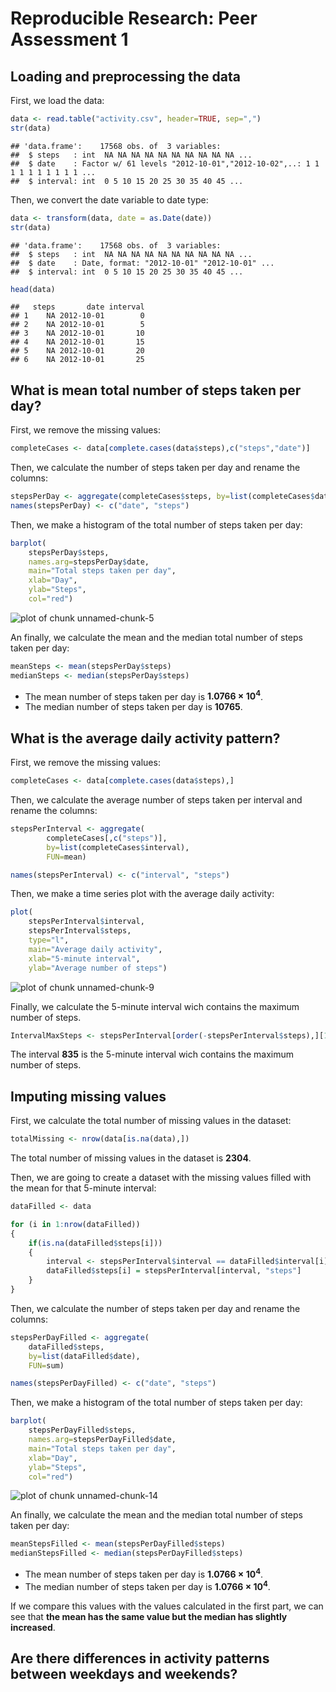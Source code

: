 # Reproducible Research: Peer Assessment 1



## Loading and preprocessing the data

First, we load the data:


```r
data <- read.table("activity.csv", header=TRUE, sep=",")
str(data)
```

```
## 'data.frame':	17568 obs. of  3 variables:
##  $ steps   : int  NA NA NA NA NA NA NA NA NA NA ...
##  $ date    : Factor w/ 61 levels "2012-10-01","2012-10-02",..: 1 1 1 1 1 1 1 1 1 1 ...
##  $ interval: int  0 5 10 15 20 25 30 35 40 45 ...
```

Then, we convert the date variable to date type:


```r
data <- transform(data, date = as.Date(date))
str(data)
```

```
## 'data.frame':	17568 obs. of  3 variables:
##  $ steps   : int  NA NA NA NA NA NA NA NA NA NA ...
##  $ date    : Date, format: "2012-10-01" "2012-10-01" ...
##  $ interval: int  0 5 10 15 20 25 30 35 40 45 ...
```

```r
head(data)
```

```
##   steps       date interval
## 1    NA 2012-10-01        0
## 2    NA 2012-10-01        5
## 3    NA 2012-10-01       10
## 4    NA 2012-10-01       15
## 5    NA 2012-10-01       20
## 6    NA 2012-10-01       25
```


## What is mean total number of steps taken per day?

First, we remove the missing values:


```r
completeCases <- data[complete.cases(data$steps),c("steps","date")]
```

Then, we calculate the number of steps taken per day and rename the columns:


```r
stepsPerDay <- aggregate(completeCases$steps, by=list(completeCases$date), FUN=sum)
names(stepsPerDay) <- c("date", "steps")
```

Then, we make a histogram of the total number of steps taken per day:


```r
barplot(
    stepsPerDay$steps, 
    names.arg=stepsPerDay$date,
    main="Total steps taken per day",
    xlab="Day",
    ylab="Steps",
    col="red")
```

![plot of chunk unnamed-chunk-5](figure/unnamed-chunk-5.png) 

An finally, we calculate the mean and the median total number of steps taken per day:


```r
meanSteps <- mean(stepsPerDay$steps)
medianSteps <- median(stepsPerDay$steps)
```

- The mean number of steps taken per day is **1.0766 &times; 10<sup>4</sup>**.
- The median number of steps taken per day is **10765**.


## What is the average daily activity pattern?

First, we remove the missing values:


```r
completeCases <- data[complete.cases(data$steps),]
```

Then, we calculate the average number of steps taken per interval and rename the columns:


```r
stepsPerInterval <- aggregate(
        completeCases[,c("steps")], 
        by=list(completeCases$interval), 
        FUN=mean)

names(stepsPerInterval) <- c("interval", "steps")
```

Then, we make a time series plot with the average daily activity: 


```r
plot(
    stepsPerInterval$interval, 
    stepsPerInterval$steps, 
    type="l",
    main="Average daily activity",
    xlab="5-minute interval",
    ylab="Average number of steps")
```

![plot of chunk unnamed-chunk-9](figure/unnamed-chunk-9.png) 

Finally, we calculate the 5-minute interval wich contains the maximum number of steps.


```r
IntervalMaxSteps <- stepsPerInterval[order(-stepsPerInterval$steps),][1,"interval"]
```

The interval **835** is the 5-minute interval wich contains the maximum number of steps.


## Imputing missing values

First, we calculate the total number of missing values in the dataset:


```r
totalMissing <- nrow(data[is.na(data),])
```

The total number of missing values in the dataset is **2304**.

Then, we are going to create a dataset with the missing values filled with the mean for that 5-minute interval:


```r
dataFilled <- data

for (i in 1:nrow(dataFilled))
{
    if(is.na(dataFilled$steps[i]))
    {
        interval <- stepsPerInterval$interval == dataFilled$interval[i]
        dataFilled$steps[i] = stepsPerInterval[interval, "steps"]
    }
}
```

Then, we calculate the number of steps taken per day and rename the columns:


```r
stepsPerDayFilled <- aggregate(
    dataFilled$steps, 
    by=list(dataFilled$date), 
    FUN=sum)

names(stepsPerDayFilled) <- c("date", "steps")
```

Then, we make a histogram of the total number of steps taken per day:


```r
barplot(
    stepsPerDayFilled$steps, 
    names.arg=stepsPerDayFilled$date,
    main="Total steps taken per day",
    xlab="Day",
    ylab="Steps",
    col="red")
```

![plot of chunk unnamed-chunk-14](figure/unnamed-chunk-14.png) 

An finally, we calculate the mean and the median total number of steps taken per day:


```r
meanStepsFilled <- mean(stepsPerDayFilled$steps)
medianStepsFilled <- median(stepsPerDayFilled$steps)
```

- The mean number of steps taken per day is **1.0766 &times; 10<sup>4</sup>**.
- The median number of steps taken per day is **1.0766 &times; 10<sup>4</sup>**.

If we compare this values with the values calculated in the first part, we can see that **the mean has the same value but the median has slightly increased**.


## Are there differences in activity patterns between weekdays and weekends?
